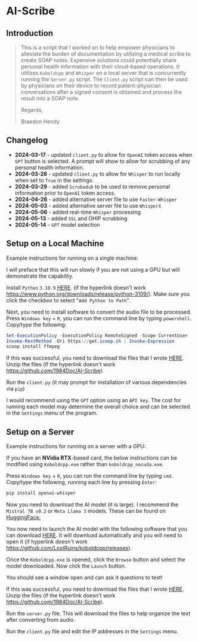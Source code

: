 # AI-Scribe

## Introduction

> This is a script that I worked on to help empower physicians to alleviate the burden of documentation by utilizing a medical scribe to create SOAP notes.  Expensive solutions could potentially share personal health information with their cloud-based operations.  It utilizes `Koboldcpp` and `Whisper` on a local server that is concurrently running the `Server.py` script.  The `Client.py` script can then be used by physicians on their device to record patient-physician conversations after a signed consent is obtained and process the result into a SOAP note.
> 
> Regards,
> 
> Braedon Hendy

## Changelog

- **2024-03-17** - updated `client.py` to allow for `OpenAI` token access when `GPT` button is selected.  A prompt will show to allow for scrubbing of any personal health information.
- **2024-03-28** - updated `client.py` to allow for `Whisper` to run locally when set to `True` in the settings.
- **2024-03-29** - added `Scrubadub` to be used to remove personal information prior to `OpenAI` token access.
- **2024-04-26** - added alternative server file to use `Faster-Whisper`
- **2024-05-03** - added alternative server file to use `WhisperX`
- **2024-05-06** - added real-time `Whisper` processing
- **2024-05-13** - added `SSL` and OHIP scrubbing
- **2024-05-14** - `GPT` model selection

## Setup on a Local Machine

Example instructions for running on a single machine:

I will preface that this will run slowly if you are not using a GPU but will demonstrate the capability.

Install `Python` `3.10.9` [HERE](https://www.python.org/downloads/release/python-3109/).  (if the hyperlink doesn't work https://www.python.org/downloads/release/python-3109/).  Make sure you click the checkbox to select "`Add Python to Path`".

Next, you need to install software to convert the audio file to be processed.  Press `Windows key` + `R`, you can run the command line by typing `powershell`.  Copy/type the following:

```powershell
Set-ExecutionPolicy -ExecutionPolicy RemoteSigned -Scope CurrentUser
Invoke-RestMethod -Uri https://get.scoop.sh | Invoke-Expression
scoop install ffmpeg
```

If this was successful, you need to download the files that I wrote [HERE](https://github.com/1984Doc/AI-Scribe).  Unzip the files (if the hyperlink doesn't work https://github.com/1984Doc/AI-Scribe).  

Run the `client.py` (it may prompt for installation of various dependencies via `pip`)

I would recommend using the `GPT` option using an `API key`.  The cost for running each model may determine the overall choice and can be selected in the `Settings` menu of the program.

## Setup on a Server

Example instructions for running on a server with a GPU:

If you have an **NVidia RTX**-based card, the below instructions can be modified using `Koboldcpp.exe` rather than `koboldcpp_nocuda.exe`.

Press `Windows key` + `R`, you can run the command line by typing `cmd`.  Copy/type the following, running each line by pressing `Enter`: 

```sh
pip install openai-whisper
```

Now you need to download the AI model (it is large).  I recommend the `Mistral 7B v0.2` or `Meta Llama 3` models.  These can be found on [HuggingFace.](https://huggingface.co/)

You now need to launch the AI model with the following software that you can download [HERE](https://github.com/LostRuins/koboldcpp/releases).  It will download automatically and you will need to open it (if hyperlink doesn't work https://github.com/LostRuins/koboldcpp/releases). 

Once the `Koboldcpp.exe` is opened, click the `Browse` button and select the model downloaded.  Now click the `Launch` button.

You should see a window open and can ask it questions to test!

If this was successful, you need to download the files that I wrote [HERE](https://github.com/1984Doc/AI-Scribe).  Unzip the files (if the hyperlink doesn't work https://github.com/1984Doc/AI-Scribe).

Run the `server.py` file.  This will download the files to help organize the text after converting from audio. 

Run the `client.py` file and edit the IP addresses in the `Settings` menu.   
